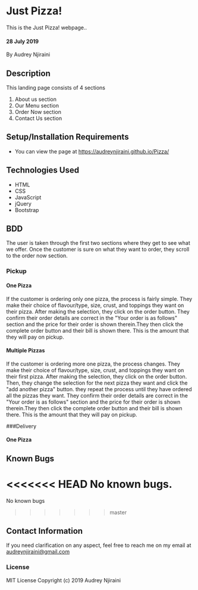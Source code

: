 # Just Pizza!
This is the Just Pizza! webpage..

#### 28 July 2019
By Audrey Njiraini

## Description
This landing page consists of 4 sections
<ol>
    <li>About us section</li>
    <li>Our Menu section</li>
    <li>Order Now section</li>
    <li>Contact Us section</li>
</ol>

## Setup/Installation Requirements
* You can view the page at https://audreynjiraini.github.io/Pizza/

## Technologies Used
<ul>
    <li>HTML</li>
    <li>CSS</li>
    <li>JavaScript</li>
    <li>jQuery</li>
    <li>Bootstrap</li>
</ul>

## BDD
The user is taken through the first two sections where they get to see what we offer. Once the customer is sure on what they want to order, they scroll to the order now section. 
### Pickup

#### One Pizza
If the customer is ordering only one pizza, the process is fairly simple. They make their choice of flavour/type, size, crust, and toppings they want on their pizza. After making the selection, they click on the order button. They confirm their order details are correct in the "Your order is as follows" section and the price for their order is shown therein.They then click the complete order button and their bill is shown there. This is the amount that they will pay on pickup. 

#### Multiple Pizzas
If the customer is ordering more one pizza, the process changes. They make their choice of flavour/type, size, crust, and toppings they want on their first pizza. After making the selection, they click on the order button. Then, they change the selection for the next pizza they want and click the "add another pizza" button. they repeat the process until they have ordered all the pizzas they want. They confirm their order details are correct in the "Your order is as follows" section and the price for their order is shown therein.They then click the complete order button and their bill is shown there. This is the amount that they will pay on pickup.

###Delivery
#### One Pizza

## Known Bugs
<<<<<<< HEAD
No known bugs.
=======
No known bugs
>>>>>>> master

## Contact Information
If you need clarification on any aspect, feel free to reach me on my email at audreynjiraini@gmail.com
### License
MIT License
Copyright (c) 2019 Audrey Njiraini